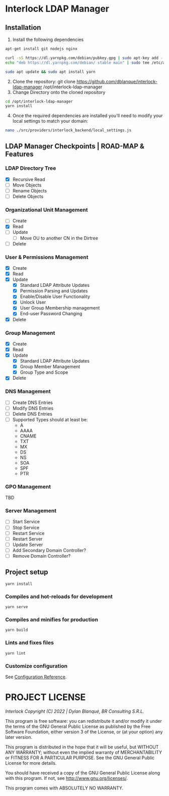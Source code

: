 # Interlock LDAP Manager

## Installation

  1. Install the following dependencies
  ```bash
  apt-get install git nodejs nginx

  curl -sS https://dl.yarnpkg.com/debian/pubkey.gpg | sudo apt-key add -
  echo "deb https://dl.yarnpkg.com/debian/ stable main" | sudo tee /etc/apt/sources.list.d/yarn.list

  sudo apt update && sudo apt install yarn
  ```

  2. Clone the repository: git clone https://github.com/dblanque/interlock-ldap-manager /opt/interlock-ldap-manager
  3. Change Directory onto the cloned repository
  ```bash
  cd /opt/interlock-ldap-manager
  yarn install
  ```
  4. Once the required dependencies are installed you'll need to modify your local settings to match your domain:
  ```bash
  nano ./src/providers/interlock_backend/local_settings.js
  ```

## LDAP Manager Checkpoints | ROAD-MAP & Features

### LDAP Directory Tree
 - [x] Recursive Read
 - [ ] Move Objects
 - [ ] Rename Objects
 - [ ] Delete Objects

### Organizational Unit Management
 - [ ] Create
 - [x] Read
 - [ ] Update
      - [ ] Move OU to another CN in the Dirtree
 - [ ] Delete

### User & Permissions Management
 - [x] Create
 - [x] Read
 - [x] Update
      - [x] Standard LDAP Attribute Updates
      - [x] Permission Parsing and Updates
      - [x] Enable/Disable User Functionality
      - [x] Unlock User
      - [x] User Group Membership management
      - [x] End-user Password Changing
 - [x] Delete

### Group Management
 - [x] Create
 - [x] Read
 - [x] Update
      - [x] Standard LDAP Attribute Updates
      - [x] Group Member Management
      - [x] Group Type and Scope 
 - [x] Delete

### DNS Management

 - [ ] Create DNS Entries
 - [ ] Modify DNS Entries
 - [ ] Delete DNS Entries
 - [ ] Supported Types should at least be:
    * A
    * AAAA
    * CNAME
    * TXT
    * MX
    * DS
    * NS
    * SOA
    * SPF
    * PTR

### GPO Management

TBD

### Server Management
 - [ ] Start Service
 - [ ] Stop Service
 - [ ] Restart Service
 - [ ] Restart Server
 - [ ] Update Server
 - [ ] Add Secondary Domain Controller?
 - [ ] Remove Domain Controller?

## Project setup
```
yarn install
```

### Compiles and hot-reloads for development
```
yarn serve
```

### Compiles and minifies for production
```
yarn build
```

### Lints and fixes files
```
yarn lint
```

### Customize configuration
See [Configuration Reference](https://cli.vuejs.org/config/).

# PROJECT LICENSE

*Interlock Copyright (C) 2022 | Dylan Blanqué, BR Consulting S.R.L.*

This program is free software: you can redistribute it and/or modify
it under the terms of the GNU General Public License as published by
the Free Software Foundation, either version 3 of the License, or
(at your option) any later version.

This program is distributed in the hope that it will be useful,
but WITHOUT ANY WARRANTY; without even the implied warranty of
MERCHANTABILITY or FITNESS FOR A PARTICULAR PURPOSE.  See the
GNU General Public License for more details.

You should have received a copy of the GNU General Public License
along with this program.  If not, see <http://www.gnu.org/licenses/>.

This program comes with ABSOLUTELY NO WARRANTY.
